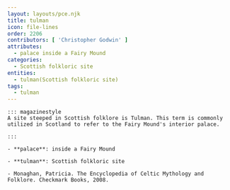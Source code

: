 ```yaml
---
layout: layouts/pce.njk
title: tulman
icon: file-lines
order: 2206
contributors: [ 'Christopher Godwin' ]
attributes:
  - palace inside a Fairy Mound
categories:
  - Scottish folkloric site
entities:
  - tulman(Scottish folkloric site)
tags:
  - tulman
---
```

``` tab [group1:Info]
::: magazinestyle
A site steeped in Scottish folklore is Tulman. This term is commonly utilized in Scotland to refer to the Fairy Mound's interior palace.

:::
```
``` tab [group1:Attributes]
- **palace**: inside a Fairy Mound
```
``` tab [group1:Entities]
- **tulman**: Scottish folkloric site
```
``` tab [group1:Sources]
- Monaghan, Patricia. The Encyclopedia of Celtic Mythology and Folklore. Checkmark Books, 2008.
```
